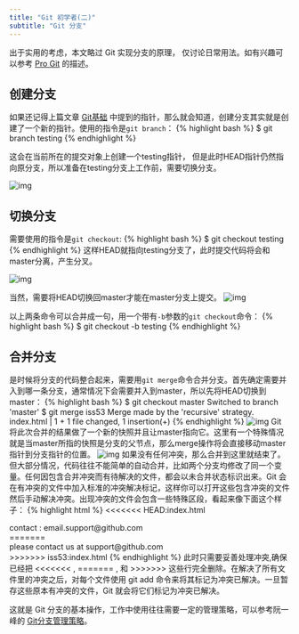```yaml
---
title: "Git 初学者(二)"
subtitle: "Git 分支"
---
```

出于实用的考虑，本文略过 Git 实现分支的原理， 仅讨论日常用法。如有兴趣可以参考 [Pro Git](https://git-scm.com/book/zh/v2/Git-%E5%88%86%E6%94%AF-%E5%88%86%E6%94%AF%E7%AE%80%E4%BB%8B) 的描述。
<!--more-->

## 创建分支

如果还记得上篇文章 [Git基础](http://hanfu.space/learning/2015/08/26/git-tutorial/) 中提到的指针，那么就会知道，创建分支其实就是创建了一个新的指针。使用的指令是`git branch`：
{% highlight bash %}
$ git branch testing
{% endhighlight %}

这会在当前所在的提交对象上创建一个testing指针， 但是此时HEAD指针仍然指向原分支，所以准备在testing分支上工作前，需要切换分支。

![img](https://git-scm.com/book/en/v2/book/03-git-branching/images/head-to-master.png "head-to-master") 

## 切换分支
需要使用的指令是`git checkout`:
{% highlight bash %}
$ git checkout testing
{% endhighlight %}
这样HEAD就指向testing分支了，此时提交代码将会和master分离，产生分叉。

![img](https://git-scm.com/book/en/v2/book/03-git-branching/images/head-to-testing.png "head-to-testing") 

当然，需要将HEAD切换回master才能在master分支上提交。
![img](https://git-scm.com/book/en/v2/book/03-git-branching/images/advance-master.png "advance-master") 

以上两条命令可以合并成一句，用一个带有`-b`参数的`git checkout`命令：
{% highlight bash %}
$ git checkout -b testing
{% endhighlight %}

## 合并分支
是时候将分支的代码整合起来，需要用`git merge`命令合并分支。首先确定需要并入到哪一条分支，通常情况下会需要并入到master，所以先将HEAD切换到master：
{% highlight bash %}
$ git checkout master
Switched to branch 'master'
$ git merge iss53
Merge made by the 'recursive' strategy.
index.html |    1 +
1 file changed, 1 insertion(+)
{% endhighlight %}
![img](https://git-scm.com/book/en/v2/book/03-git-branching/images/basic-merging-1.png "basic-merging-1") 
Git 将此次合并的结果做了一个新的快照并且让master指向它。这里有一个特殊情况就是当master所指的快照是分支的父节点，那么merge操作将会直接移动master指针到分支指针的位置。
![img](https://git-scm.com/book/en/v2/book/03-git-branching/images/basic-merging-2.png "basic-merging-2") 
如果没有任何冲突，那么合并到这里就结束了。但大部分情况，代码往往不能简单的自动合并，比如两个分支均修改了同一个变量。任何因包含合并冲突而有待解决的文件，都会以未合并状态标识出来。Git 会在有冲突的文件中加入标准的冲突解决标记，这样你可以打开这些包含冲突的文件然后手动解决冲突。出现冲突的文件会包含一些特殊区段，看起来像下面这个样子：
{% highlight html %}
<<<<<<< HEAD:index.html
<div id="footer">contact : email.support@github.com</div>
=======
<div id="footer">
 please contact us at support@github.com
</div>
>>>>>>> iss53:index.html
{% endhighlight %}
此时只需要妥善处理冲突,确保已经把 <<<<<<< , ======= , 和 >>>>>>> 这些行完全删除。在解决了所有文件里的冲突之后，对每个文件使用 git add 命令来将其标记为冲突已解决。一旦暂存这些原本有冲突的文件，Git 就会将它们标记为冲突已解决。

这就是 Git 分支的基本操作，工作中使用往往需要一定的管理策略，可以参考阮一峰的 [Git分支管理策略](http://www.ruanyifeng.com/blog/2012/07/git.html)。
